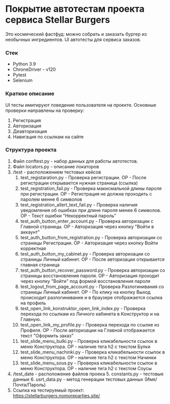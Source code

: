 # Покрытие автотестам проекта сервиса Stellar Burgers #

Это космический фастфуд: можно собрать и заказать бургер из необычных ингредиентов.
UI автотесты для сервиса заказов.

### Стек ###
* Python 3.9
* ChroneDriver - v120
* Pytest
* Selenium

### Краткое описание ###
UI тесты имитируют поведение пользователя на проекте. Основные проверки направлены на проверку:
1. Регистрация 
2. Авторизация 
3. Деавторизация 
4. Навигация по ссылкам на сайте

### Структура проекта ###

1. Файл conftest.py - набор данных для работы автотестов.
2. Файл locators.py - описание локаторов
3. /test - расположением тестовых кейсов 
   1. test_registaration.py - Проверка регистрации. ОР - После регистрации открывается нужная страница (ссылка)
   2. test_registration_fail.py - Проверка макисмальной длины пароля при регистрации. ОР - Регистрация не должна проходить с паролем менне 6 символов 
   3. test_registration_allert_text_fail.py - Проверка наличия уведомления об ошибках при длине пароля менее 6 символов. ОР - Текст ошибки "Некорректный пароль"
   4. test_auth_button_enter_account.py - Проверка авторизации с Главной страницы. ОР - Авторизация через кнопку "Войти в аккаунт"
   5. test_auth_button_from_registration.py - Проверка авторизации со страницы Регистрации. ОР - Авторизация через кнопку Войти корректная 
   6. test_auth_button_my_cabinet.py - Проверка авторизации со страницы Личный кабинет. ОР - После авторизации открывается главная страница 
   7. test_auth_button_recover_password.py - Проверка авторизации со страницы восстановления пароля. ОР - Авторизация проходит через кнопку "Войти" под формой восстановления пароля 
   8. test_logout_from_page_account.py - Проверка Разлогинивания со страницы Личный кабинет. ОР - По клику на кнопку Выход происходит разлогинивание и в браузере отображается ссылка на профиль 
   9. test_open_link_konstruktor_open_link_index.py - Проверка перехода по ссылкам из Личного кабинета в Конструктор и на Главную. 
   10. test_open_link_my_profile.py - Проверка перехода по ссылке из Профиля. ОР - После авторизации на Главной отображается текст "Оформить заказ"
   11. test_slide_menu_bulki.py - Проверка кликабельности ссылок в меню Конструктора. ОР - наличие тега h2 с текстом Булки 
   12. test_slide_menu_nachinki.py - Проверка кликабельности ссылок в меню Конструктора. ОР - наличие тега h2 с текстом Начинки 
   13. test_slide_menu_sous.py - Проверка кликабельности ссылок в меню Конструктора. ОР - наличие тега h2 с текстом Соусы 
4. /test_date - расположение файлов проека
   5. constants.py - тестовые данные
   6. usrt_data.py - метод генерации тестовых данных (Имя/Почта/Пароль)
7. Ссылка на тестируемый проект: https://stellarburgers.nomoreparties.site/